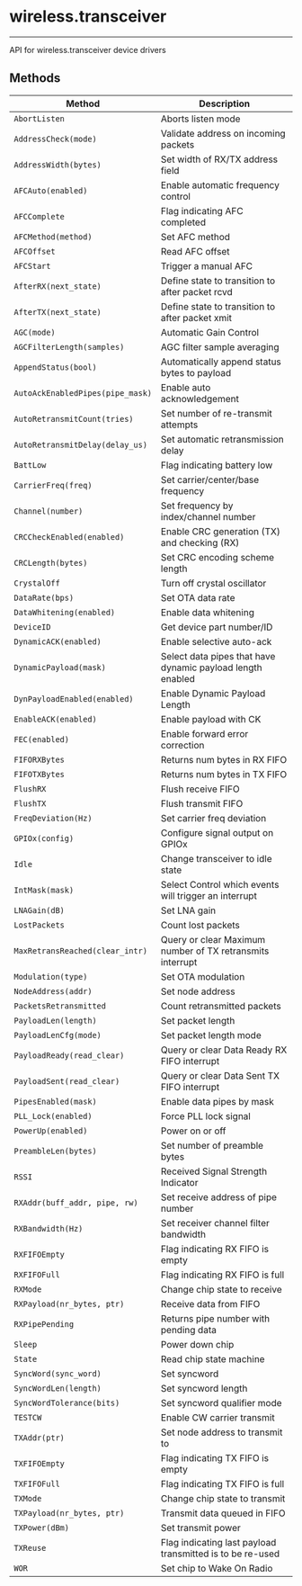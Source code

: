 # wireless.transceiver
----------------------

API for wireless.transceiver device drivers

## Methods

| Method                                | Description                                                   |
| --------------------------------------|-------------------------------------------------------------- |
|`AbortListen`                          | Aborts listen mode                                            |
|`AddressCheck(mode)`                   | Validate address on incoming packets                          |
|`AddressWidth(bytes)`                  | Set width of RX/TX address field                              |
|`AFCAuto(enabled)`                     | Enable automatic frequency control                            |
|`AFCComplete`                          | Flag indicating AFC completed                                 |
|`AFCMethod(method)`                    | Set AFC method                                                |
|`AFCOffset`                            | Read AFC offset                                               |
|`AFCStart`                             | Trigger a manual AFC                                          |
|`AfterRX(next_state)`                  | Define state to transition to after packet rcvd               |
|`AfterTX(next_state)`                  | Define state to transition to after packet xmit               |
|`AGC(mode)`                            | Automatic Gain Control                                        |
|`AGCFilterLength(samples)`             | AGC filter sample averaging                                   |
|`AppendStatus(bool)`                   | Automatically append status bytes to payload                  |
|`AutoAckEnabledPipes(pipe_mask)`       | Enable auto acknowledgement                                   |
|`AutoRetransmitCount(tries)`           | Set number of re-transmit attempts                            |
|`AutoRetransmitDelay(delay_us)`        | Set automatic retransmission delay                            |
|`BattLow`                              | Flag indicating battery low                                   |
|`CarrierFreq(freq)`                    | Set carrier/center/base frequency                             |
|`Channel(number)`                      | Set frequency by index/channel number                         |
|`CRCCheckEnabled(enabled)`             | Enable CRC generation (TX) and checking (RX)                  |
|`CRCLength(bytes)`                     | Set CRC encoding scheme length                                |
|`CrystalOff`                           | Turn off crystal oscillator                                   |
|`DataRate(bps)`                        | Set OTA data rate                                             |
|`DataWhitening(enabled)`               | Enable data whitening                                         |
|`DeviceID`                             | Get device part number/ID                                     |
|`DynamicACK(enabled)`                  | Enable selective auto-ack                                     |
|`DynamicPayload(mask)`                 | Select data pipes that have dynamic payload length enabled    |
|`DynPayloadEnabled(enabled)`           | Enable Dynamic Payload Length                                 |
|`EnableACK(enabled)`                   | Enable payload with CK                                        |
|`FEC(enabled)`                         | Enable forward error correction                               |
|`FIFORXBytes`                          | Returns num bytes in RX FIFO                                  |
|`FIFOTXBytes`                          | Returns num bytes in TX FIFO                                  |
|`FlushRX`                              | Flush receive FIFO                                            |
|`FlushTX`                              | Flush transmit FIFO                                           |
|`FreqDeviation(Hz)`                    | Set carrier freq deviation                                    |
|`GPIOx(config)`                        | Configure signal output on GPIOx                              |
|`Idle`                                 | Change transceiver to idle state                              |
|`IntMask(mask)`                        | Select Control which events will trigger an interrupt         |
|`LNAGain(dB)`                          | Set LNA gain                                                  |
|`LostPackets`                          | Count lost packets                                            |
|`MaxRetransReached(clear_intr)`        | Query or clear Maximum number of TX retransmits interrupt     |
|`Modulation(type)`                     | Set OTA modulation                                            |
|`NodeAddress(addr)`                    | Set node address                                              |
|`PacketsRetransmitted`                 | Count retransmitted packets                                   |
|`PayloadLen(length)`                   | Set packet length                                             |
|`PayloadLenCfg(mode)`                  | Set packet length mode                                        |
|`PayloadReady(read_clear)`             | Query or clear Data Ready RX FIFO interrupt                   |
|`PayloadSent(read_clear)`              | Query or clear Data Sent TX FIFO interrupt                    |
|`PipesEnabled(mask)`                   | Enable data pipes by mask                                     |
|`PLL_Lock(enabled)`                    | Force PLL lock signal                                         |
|`PowerUp(enabled)`                     | Power on or off                                               |
|`PreambleLen(bytes)`                   | Set number of preamble bytes                                  |
|`RSSI`                                 | Received Signal Strength Indicator                            |
|`RXAddr(buff_addr, pipe, rw)`          | Set receive address of pipe number                            |
|`RXBandwidth(Hz)`                      | Set receiver channel filter bandwidth                         |
|`RXFIFOEmpty`                          | Flag indicating RX FIFO is empty                              |
|`RXFIFOFull`                           | Flag indicating RX FIFO is full                               |
|`RXMode`                               | Change chip state to receive                                  |
|`RXPayload(nr_bytes, ptr)`             | Receive data from FIFO                                        |
|`RXPipePending`                        | Returns pipe number with pending data                         |
|`Sleep`                                | Power down chip                                               |
|`State`                                | Read chip state machine                                       |
|`SyncWord(sync_word)`                  | Set syncword                                                  |
|`SyncWordLen(length)`                  | Set syncword length                                           |
|`SyncWordTolerance(bits)`              | Set syncword qualifier mode                                   |
|`TESTCW`                               | Enable CW carrier transmit                                    |
|`TXAddr(ptr)`                          | Set node address to transmit to                               |
|`TXFIFOEmpty`                          | Flag indicating TX FIFO is empty                              |
|`TXFIFOFull`                           | Flag indicating TX FIFO is full                               |
|`TXMode`                               | Change chip state to transmit                                 |
|`TXPayload(nr_bytes, ptr)`             | Transmit data queued in FIFO                                  |
|`TXPower(dBm)`                         | Set transmit power                                            |
|`TXReuse`                              | Flag indicating last payload transmitted is to be re-used     |
|`WOR`                                  | Set chip to Wake On Radio                                     |

